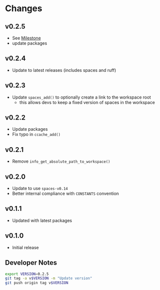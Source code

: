 # Changes

## v0.2.5

- See [Milestone](https://github.com/work-spaces/packages/milestone/1?closed=1)
- update packages

## v0.2.4

- Update to latest releases (includes spaces and ruff)

## v0.2.3

- Update `spaces_add()` to optionally create a link to the workspace root
  - this allows devs to keep a fixed version of spaces in the workspace

## v0.2.2

- Update packages
- Fix typo in `ccache_add()`

## v0.2.1

- Remove `info_get_absolute_path_to_workspace()`

## v0.2.0

- Update to use `spaces-v0.14`
- Better internal compliance with `CONSTANTS` convention

## v0.1.1

- Updated with latest packages

## v0.1.0

- Initial release

## Developer Notes

```sh
export VERSION=0.2.5
git tag -a v$VERSION -m "Update version"
git push origin tag v$VERSION
```